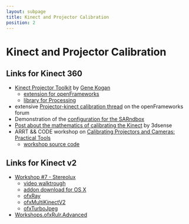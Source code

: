```yaml
---
layout: subpage
title: Kinect and Projector Calibration
position: 2
---
```


# Kinect and Projector Calibration

## Links for Kinect 360

* [Kinect Projector Toolkit](http://www.genekogan.com/works/kinect-projector-toolkit.html) by [Gene Kogan](http://www.genekogan.com/)
  * [extension for openFrameworks](https://github.com/genekogan/ofxKinectProjectorToolkit)
  * [library for Processing](https://github.com/genekogan/KinectProjectorToolkit)
* extensive [Projector-kinect calibration thread](https://forum.openframeworks.cc/t/projector-kinect-calibration/12712) on the openFrameworks forum
* Demonstration of the [configuration for the SARndbox](https://www.youtube.com/watch?v=vXkA9gUoSAc)
* [Post about the mathematics of calibrating the Kinect](http://blog.3dsense.org/programming/kinect-projector-calibration-human-mapping-2/) by 3dsense
* ARRT && CODE workshop on [Calibrating Projectors and Cameras: Practical Tools](http://artandcode.com/3d/workshops/4a-calibrating-projectors-and-cameras/)
  * [workshop source code](https://github.com/elliotwoods/artandcode.Camera-and-projector-calibration)

## Links for Kinect v2

* [Workshop #7 - Stereolux](https://rulr.hackpad.com/Workshop-7-Stereolux-4wMwVlwlfpo)
  * [video walktrough](https://www.youtube.com/watch?v=siYgDfAmt9s)
  * [addon download for OS X](https://drive.google.com/a/kimchiandchips.com/folderview?id=0B_S1z3_AWMRSfnc4a1Q5V3E4UUppUTQxUlhsTTdzR2tFellkVVotNHd2dXlYUktXRlpuNUE&usp=drive_web#)
  * [ofxRay](https://github.com/elliotwoods/ofxRay)
  * [ofxMultiKinectV2](https://github.com/hanasaan/ofxMultiKinectV2)
  * [ofxTurboJpeg](https://github.com/armadillu/ofxTurboJpeg)
* [Workshops.ofxRulr.Advanced](https://github.com/elliotwoods/Workshops.ofxRulr.Advanced)